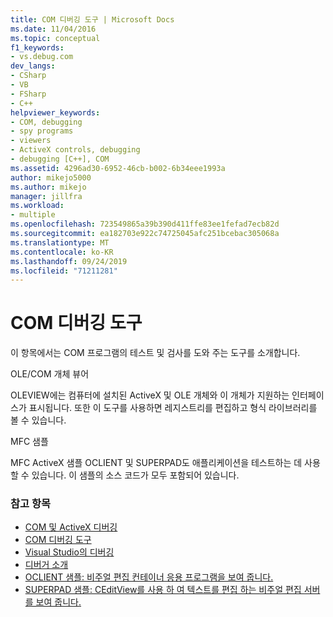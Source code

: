 ```yaml
---
title: COM 디버깅 도구 | Microsoft Docs
ms.date: 11/04/2016
ms.topic: conceptual
f1_keywords:
- vs.debug.com
dev_langs:
- CSharp
- VB
- FSharp
- C++
helpviewer_keywords:
- COM, debugging
- spy programs
- viewers
- ActiveX controls, debugging
- debugging [C++], COM
ms.assetid: 4296ad30-6952-46cb-b002-6b34eee1993a
author: mikejo5000
ms.author: mikejo
manager: jillfra
ms.workload:
- multiple
ms.openlocfilehash: 723549865a39b390d411ffe83ee1fefad7ecb82d
ms.sourcegitcommit: ea182703e922c74725045afc251bcebac305068a
ms.translationtype: MT
ms.contentlocale: ko-KR
ms.lasthandoff: 09/24/2019
ms.locfileid: "71211281"
---
```

# <a name="com-debugging-tools"></a>COM 디버깅 도구

이 항목에서는 COM 프로그램의 테스트 및 검사를 도와 주는 도구를 소개합니다.

OLE/COM 개체 뷰어

OLEVIEW에는 컴퓨터에 설치된 ActiveX 및 OLE 개체와 이 개체가 지원하는 인터페이스가 표시됩니다. 또한 이 도구를 사용하면 레지스트리를 편집하고 형식 라이브러리를 볼 수 있습니다.

MFC 샘플

MFC ActiveX 샘플 OCLIENT 및 SUPERPAD도 애플리케이션을 테스트하는 데 사용할 수 있습니다. 이 샘플의 소스 코드가 모두 포함되어 있습니다.

### <a name="see-also"></a>참고 항목

- [COM 및 ActiveX 디버깅](../debugger/com-and-activex-debugging.md)
- [COM 디버깅 도구](../debugger/com-debugging-tools.md)
- [Visual Studio의 디버깅](../debugger/index.yml)
- [디버거 소개](../debugger/debugger-feature-tour.md)
- [OCLIENT 샘플: 비주얼 편집 컨테이너 응용 프로그램을 보여 줍니다.](https://msdn.microsoft.com/library/8cd5c234-9a4e-4934-8f5d-bac189ad92c4)
- [SUPERPAD 샘플: CEditView를 사용 하 여 텍스트를 편집 하는 비주얼 편집 서버를 보여 줍니다.](https://msdn.microsoft.com/library/7b14e975-d986-4e6a-8289-226485cfcb72)